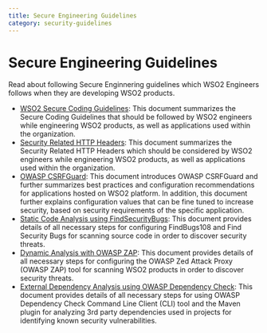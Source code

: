 ```yaml
---
title: Secure Engineering Guidelines
category: security-guidelines
---
```


# Secure Engineering Guidelines
Read about following Secure Enginnering guidelines which WSO2 Engineers follows when they are developing WSO2 products.

* [WSO2 Secure Coding Guidelines](/security-guidelines/secure-engineering-guidelines/secure-coding-guidlines/introduction.md): This document summarizes the Secure Coding Guidelines that should be followed by WSO2 engineers while engineering WSO2 products, as well as applications used within the organization.
* [Security Related HTTP Headers](/security-guidelines/secure-engineering-guidelines/security-related-http-headers.md): This document summarizes the Security Related HTTP Headers which should be considered by WSO2 engineers while engineering WSO2 products, as well as applications used within the organization.
* [OWASP CSRFGuard](/security-guidelines/secure-engineering-guidelines/owasp-csrf-guard.md): This document introduces OWASP CSRFGuard and further summarizes best practices and configuration recommendations for applications hosted on WSO2 platform. In addition, this document further explains configuration values that can be fine tuned to increase security, based on security requirements of the specific application.
* [Static Code Analysis using FindSecurityBugs](/security-guidelines/secure-engineering-guidelines/static-code-analysis-using-findsecuritybugs.md): This document provides details of all necessary steps for configuring FindBugs108 and Find Security Bugs for scanning source code in order to discover security threats.
* [Dynamic Analysis with OWASP ZAP](/security-guidelines/secure-engineering-guidelines/dynamic-analysis-with-owasp-zap.md): This document provides details of all necessary steps for configuring the OWASP Zed Attack Proxy (OWASP ZAP) tool for scanning WSO2 products in order to discover security threats.
* [External Dependency Analysis using OWASP Dependency Check](/security-guidelines/secure-engineering-guidelines/external-dependency-analysis-analysis-using-owasp-dependency-check.md): This document provides details of all necessary steps for using OWASP Dependency Check Command Line Client (CLI) tool and the Maven plugin for analyzing 3rd party dependencies used in projects for identifying known security vulnerabilities.

